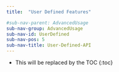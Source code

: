 ```yaml
---
title:  "User Defined Features"

#sub-nav-parent: AdvancedUsage
sub-nav-group: AdvancedUsage
sub-nav-id: UserDefined
sub-nav-pos: 5
sub-nav-title: User-Defined-API
---
```


* This will be replaced by the TOC
{:toc}
